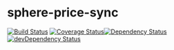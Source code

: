 sphere-price-sync
=================

[![Build Status](https://secure.travis-ci.org/sphereio/sphere-price-sync.png?branch=master)](http://travis-ci.org/sphereio/sphere-price-sync) [![Coverage Status](https://coveralls.io/repos/sphereio/sphere-price-sync/badge.png)](https://coveralls.io/r/sphereio/sphere-price-sync)[![Dependency Status](https://david-dm.org/sphereio/sphere-price-sync.png?theme=shields.io)](https://david-dm.org/sphereio/sphere-price-sync) [![devDependency Status](https://david-dm.org/sphereio/sphere-price-sync/dev-status.png?theme=shields.io)](https://david-dm.org/sphereio/sphere-price-sync#info=devDependencies)